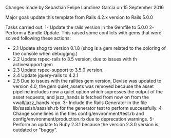 Changes made by Sebastián Felipe Landínez García on 15 September 2016

Major goal: update this template from Rails 4.2.x version to Rails 5.0.0

Tasks carried out:
1- Update the rails version in the Gemfile to 5.0.0
2- Perform a Bundle Update. This raised some conflicts with gems that were solved following these actions:
  - 2.1 Update shog to version 0.1.8 (shog is a gem related to the coloring of the console when debugging.)
  - 2.2 Update rspec-rails to 3.5 version, due to issues with th activesupport gem
  - 2.3 Update rspec-support to 3.5.0 version.
  - 2.4 Update jquery-rails to 4.2.1
  - 2.5 Due to issues with the railties gem version, Devise was updated to version 4.0, the gem quiet_assets was removed
  because the asset pipeline includes now a quiet option which supresses the output of the asset requests, and jazz_hands
  is fetched from now on from the vwall/jazz_hands repo.
3- Include the Rails Generator in the file lib/sassish/sassish.rb for the generator test to perform successfully.
4- Change some lines in the files config/environment/test.rb and config/environment/production.rb due to deprecation warnings.
5- Perform an update to Ruby 2.3.1 because the version 2.3.0 version is outdated or "buggy".
